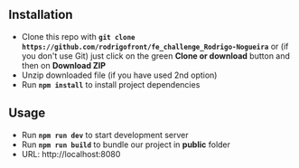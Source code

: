 ## Installation

- Clone this repo with **`git clone https://github.com/rodrigofront/fe_challenge_Rodrigo-Nogueira`** or (if you don't use Git) just click on the green **Clone or download** button and then on **Download ZIP**
- Unzip downloaded file (if you have used 2nd option)
- Run **`npm install`** to install project dependencies

## Usage

- Run **`npm run dev`** to start development server
- Run **`npm run build`** to bundle our project in **public** folder
- URL: http://localhost:8080
